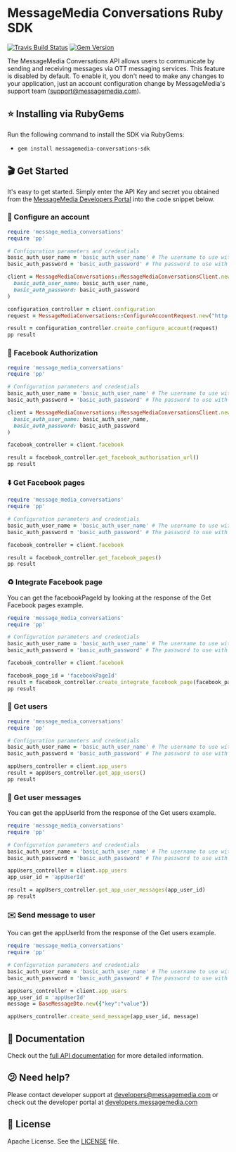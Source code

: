 # MessageMedia Conversations Ruby SDK
[![Travis Build Status](https://api.travis-ci.org/messagemedia/conversations-ruby-sdk.svg?branch=master)](https://travis-ci.org/messagemedia/conversations-ruby-sdk)
[![Gem Version](https://badge.fury.io/rb/messagemedia_conversations_sdk.svg)](https://badge.fury.io/rb/messagemedia_conversations_sdk)

The MessageMedia Conversations API allows users to communicate by sending and receiving messages via OTT messaging services. This feature is disabled by default. To enable it, you don't need to make any changes to your application, just an account configuration change by MessageMedia's support team (support@messagemedia.com).

## ⭐️ Installing via RubyGems
Run the following command to install the SDK via RubyGems:
* `gem install messagemedia-conversations-sdk`

## 🎬 Get Started
It's easy to get started. Simply enter the API Key and secret you obtained from the [MessageMedia Developers Portal](https://developers.messagemedia.com) into the code snippet below.

### 🚀 Configure an account
```ruby
require 'message_media_conversations'
require 'pp'

# Configuration parameters and credentials
basic_auth_user_name = 'basic_auth_user_name' # The username to use with basic authentication
basic_auth_password = 'basic_auth_password' # The password to use with basic authentication

client = MessageMediaConversations::MessageMediaConversationsClient.new(
  basic_auth_user_name: basic_auth_user_name,
  basic_auth_password: basic_auth_password
)

configuration_controller = client.configuration
request = MessageMediaConversations::ConfigureAccountRequest.new("http://accounts-domain.com/callback", "Rainbow Serpent Festival")

result = configuration_controller.create_configure_account(request)
pp result

```

### 🔐 Facebook Authorization
```ruby
require 'message_media_conversations'
require 'pp'

# Configuration parameters and credentials
basic_auth_user_name = 'basic_auth_user_name' # The username to use with basic authentication
basic_auth_password = 'basic_auth_password' # The password to use with basic authentication

client = MessageMediaConversations::MessageMediaConversationsClient.new(
  basic_auth_user_name: basic_auth_user_name,
  basic_auth_password: basic_auth_password
)

facebook_controller = client.facebook

result = facebook_controller.get_facebook_authorisation_url()
pp result

```

### ⬇️ Get Facebook pages
```ruby
require 'message_media_conversations'
require 'pp'

# Configuration parameters and credentials
basic_auth_user_name = 'basic_auth_user_name' # The username to use with basic authentication
basic_auth_password = 'basic_auth_password' # The password to use with basic authentication

facebook_controller = client.facebook

result = facebook_controller.get_facebook_pages()
pp result

```

### ♻️ Integrate Facebook page
You can get the facebookPageId by looking at the response of the Get Facebook pages example.
```ruby
require 'message_media_conversations'
require 'pp'

# Configuration parameters and credentials
basic_auth_user_name = 'basic_auth_user_name' # The username to use with basic authentication
basic_auth_password = 'basic_auth_password' # The password to use with basic authentication

facebook_controller = client.facebook

facebook_page_id = 'facebookPageId'
result = facebook_controller.create_integrate_facebook_page(facebook_page_id)
pp result

```

### 👤 Get users
```ruby
require 'message_media_conversations'
require 'pp'

# Configuration parameters and credentials
basic_auth_user_name = 'basic_auth_user_name' # The username to use with basic authentication
basic_auth_password = 'basic_auth_password' # The password to use with basic authentication

appUsers_controller = client.app_users
result = appUsers_controller.get_app_users()
pp result

```

### 💬 Get user messages
You can get the appUserId from the response of the Get users example.
```ruby
require 'message_media_conversations'
require 'pp'

# Configuration parameters and credentials
basic_auth_user_name = 'basic_auth_user_name' # The username to use with basic authentication
basic_auth_password = 'basic_auth_password' # The password to use with basic authentication

appUsers_controller = client.app_users
app_user_id = 'appUserId'

result = appUsers_controller.get_app_user_messages(app_user_id)
pp result

```

### ✉️ Send message to user
You can get the appUserId from the response of the Get users example.
```ruby
require 'message_media_conversations'
require 'pp'

# Configuration parameters and credentials
basic_auth_user_name = 'basic_auth_user_name' # The username to use with basic authentication
basic_auth_password = 'basic_auth_password' # The password to use with basic authentication

appUsers_controller = client.app_users
app_user_id = 'appUserId'
message = BaseMessageDto.new({"key":"value"})

appUsers_controller.create_send_message(app_user_id, message)

```

## 📕 Documentation
Check out the [full API documentation](DOCUMENTATION.md) for more detailed information.

## 😕 Need help?
Please contact developer support at developers@messagemedia.com or check out the developer portal at [developers.messagemedia.com](https://developers.messagemedia.com/)

## 📃 License
Apache License. See the [LICENSE](LICENSE) file.

